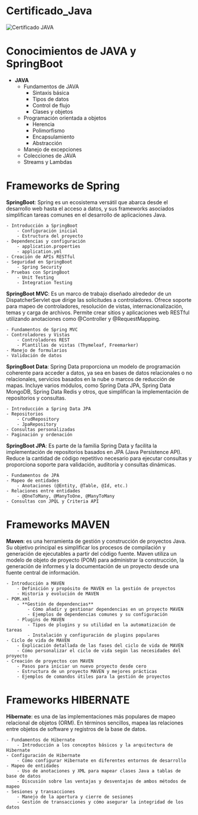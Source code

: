 # Certificado_Java

<img title="Certificado JAVA" alt="Certificado JAVA" src="https://www.bacancytechnology.com/qanda/wp-content/uploads/2023/05/Difference-Between-List.of-and-Arrays.asList.png">

# Conocimientos de JAVA y SpringBoot

- **JAVA**
    - Fundamentos de JAVA
        - Sintaxis básica
        - Tipos de datos
        - Control de flujo
        - Clases y objetos
    - Programación orientada a objetos
        - Herencia
        - Polimorfismo
        - Encapsulamiento
        - Abstracción
    - Manejo de excepciones
    - Colecciones de JAVA
    - Streams y Lambdas

# Frameworks de Spring

**SpringBoot**: Spring es un ecosistema versátil que abarca desde el desarrollo web hasta el acceso a datos, y sus frameworks asociados simplifican tareas comunes en el desarrollo de aplicaciones Java. 

    - Introducción a SpringBoot
        - Configuración inicial
        - Estructura del proyecto
    - Dependencias y configuración
        - application.properties
        - application.yml
    - Creación de APIs RESTful
    - Seguridad en SpringBoot
        - Spring Security
    - Pruebas con SpringBoot
        - Unit Testing
        - Integration Testing
  
**SpringBoot MVC**: Es un marco de trabajo diseñado alrededor de un DispatcherServlet que dirige las solicitudes a controladores. Ofrece soporte para mapeo de controladores, resolución de vistas, internacionalización, temas y carga de archivos.
Permite crear sitios y aplicaciones web RESTful utilizando anotaciones como @Controller y @RequestMapping.

    - Fundamentos de Spring MVC
    - Controladores y Vistas
        - Controladores REST
        - Plantillas de vistas (Thymeleaf, Freemarker)
    - Manejo de formularios
    - Validación de datos
    
**SpringBoot Data**: Spring Data proporciona un modelo de programación coherente para acceder a datos, ya sea en bases de datos relacionales o no relacionales, servicios basados en la nube o marcos de reducción de mapas.
Incluye varios módulos, como Spring Data JPA, Spring Data MongoDB, Spring Data Redis y otros, que simplifican la implementación de repositorios y consultas.
  
    - Introducción a Spring Data JPA
    - Repositorios
        - CrudRepository
        - JpaRepository
    - Consultas personalizadas
    - Paginación y ordenación

**SpringBoot JPA**: Es parte de la familia Spring Data y facilita la implementación de repositorios basados en JPA (Java Persistence API). Reduce la cantidad de código repetitivo necesario para ejecutar consultas y proporciona soporte para validación, auditoría y consultas dinámicas.

    - Fundamentos de JPA
    - Mapeo de entidades
        - Anotaciones (@Entity, @Table, @Id, etc.)
    - Relaciones entre entidades
        - @OneToMany, @ManyToOne, @ManyToMany
    - Consultas con JPQL y Criteria API

# Frameworks MAVEN

**Maven**: es una herramienta de gestión y construcción de proyectos Java. Su objetivo principal es simplificar los procesos de compilación y generación de ejecutables a partir del código fuente. Maven utiliza un modelo de objeto de proyecto (POM) para administrar la construcción, la generación de informes y la documentación de un proyecto desde una fuente central de información.

    - Introducción a MAVEN
        - Definición y propósito de MAVEN en la gestión de proyectos
        - Historia y evolución de MAVEN
    - POM.xml
        - **Gestión de dependencias**
            - Cómo añadir y gestionar dependencias en un proyecto MAVEN
            - Ejemplos de dependencias comunes y su configuración
        - Plugins de MAVEN
            - Tipos de plugins y su utilidad en la automatización de tareas
            - Instalación y configuración de plugins populares
    - Ciclo de vida de MAVEN
        - Explicación detallada de las fases del ciclo de vida de MAVEN
        - Cómo personalizar el ciclo de vida según las necesidades del proyecto
    - Creación de proyectos con MAVEN
        - Pasos para iniciar un nuevo proyecto desde cero
        - Estructura de un proyecto MAVEN y mejores prácticas
        - Ejemplos de comandos útiles para la gestión de proyectos

# Frameworks HIBERNATE

**Hibernate**: es una de las implementaciones más populares de mapeo relacional de objetos (ORM). En términos sencillos, mapea las relaciones entre objetos de software y registros de la base de datos.

    - Fundamentos de Hibernate
        - Introducción a los conceptos básicos y la arquitectura de Hibernate
    - Configuración de Hibernate
        - Cómo configurar Hibernate en diferentes entornos de desarrollo
    - Mapeo de entidades
        - Uso de anotaciones y XML para mapear clases Java a tablas de base de datos
        - Discusión sobre las ventajas y desventajas de ambos métodos de mapeo
    - Sesiones y transacciones
        - Manejo de la apertura y cierre de sesiones
        - Gestión de transacciones y cómo asegurar la integridad de los datos
